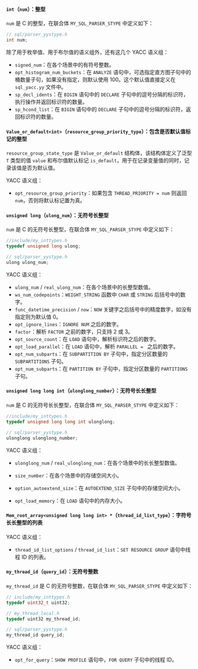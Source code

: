 #### `int`（`num`）：整型

`num` 是 C 的整型，在联合体 `MY_SQL_PARSER_STYPE` 中定义如下：

```C++
// sql/parser_yystype.h
int num;
```

除了用于枚举值、用于布尔值的语义组外，还有这几个 YACC 语义组：

- `signed_num`：在各个场景中的有符号整数。
- `opt_histogram_num_buckets`：在 `ANALYZE` 语句中，可选指定直方图子句中的桶数量子句，如果没有指定，则默认使用 100。这个默认值直接定义在 `sql_yacc.yy` 文件中。
- `sp_decl_idents`：在 `BIGIN` 语句中的 `DECLARE` 子句中的逗号分隔的标识符，执行操作并返回标识符的数量。
- `sp_hcond_list`：在 `BIGIN` 语句中的 `DECLARE` 子句中的逗号分隔的标识符，返回标识符的数量。

#### `Value_or_default<int>`（`resource_group_priority_type`）：包含是否默认值标记的整型

`resource_group_state_type` 是 `Value_or_default` 结构体，该结构体定义了泛型 `T` 类型的值 `value` 和布尔值默认标记 `is_default`，用于在记录变量值的同时，记录该值是否为默认值。

YACC 语义组：

- `opt_resource_group_priority`：如果包含 `THREAD_PRIORITY = num` 则返回 `num`，否则将默认标记置为真。

#### `unsigned long`（`ulong_num`）：无符号长整型

`num` 是 C 的无符号长整型，在联合体 `MY_SQL_PARSER_STYPE` 中定义如下：

```C++
//include/my_inttypes.h
typedef unsigned long ulong;
```

```C++
// sql/parser_yystype.h
ulong ulong_num;
```

YACC 语义组：

- `ulong_num` / `real_ulong_num`：在各个场景中的长整型数值。
- `ws_num_codepoints`：`WEIGHT_STRING` 函数中 `CHAR` 或 `STRING` 后括号中的数字。
- `func_datetime_precision` / `now`：`NOW` 关键字之后括号中的精度数字，如没有指定则为默认值 0。
- `opt_ignore_lines`：`IGNORE NUM` 之后的数字。
- `factor`：解析 `FACTOR` 之前的数字，只支持 2 或 3。
- `opt_source_count`：在 `LOAD` 语句中，解析标识符之后的数字。
- `opt_load_parallel`：在 `LOAD` 语句中，解析 `PARALLEL = ` 之后的数字。
- `opt_num_subparts`：在 `SUBPARTITION BY` 子句中，指定分区数量的 `SUBPARTITIONS` 子句。
- `opt_num_subparts`：在 `PARTITION BY` 子句中，指定分区数量的 `PARTITIONS` 子句。

#### `unsigned long long int`（`ulonglong_number`）：无符号长长整型

`num` 是 C 的无符号长长整型，在联合体 `MY_SQL_PARSER_STYPE` 中定义如下：

```C++
//include/my_inttypes.h
typedef unsigned long long int ulonglong;
```

```C++
// sql/parser_yystype.h
ulonglong ulonglong_number;
```

YACC 语义组：

- `ulonglong_num` / `real_ulonglong_num`：在各个场景中的长长整型数值。

- `size_number`：在各个场景中的存储空间大小。

- `option_autoextend_size`：在 `AUTOEXTEND_SIZE` 子句中的存储空间大小。

- `opt_load_memory`：在 `LOAD` 语句中的内存大小。

#### `Mem_root_array<unsigned long long int> *`（`thread_id_list_type`）：字符号长长整型的列表

YACC 语义组：

- `thread_id_list_options` / `thread_id_list`：`SET RESOURCE GROUP` 语句中线程 ID 的列表。

#### `my_thread_id`（`query_id`）：无符号整数

`my_thread_id` 是 C 的无符号整数，在联合体 `MY_SQL_PARSER_STYPE` 中定义如下：

```C++
// include/my_inttypes.h
typedef uint32_t uint32;
```

```C++
// my_thread_local.h
typedef uint32 my_thread_id;
```

```C++
// sql/parser_yystype.h
my_thread_id query_id;
```

YACC 语义组：

- `opt_for_query`：`SHOW PROFILE` 语句中，`FOR QUERY` 子句中的线程 ID。
